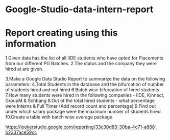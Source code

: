 # Google-Studio-data-intern-report

# Report creating using this information

1.Given data has the list of all IIDE students who have opted for Placements from our different PG Batches.
2.The status and the company they were hired at are given.

3.Make a Google Data Studio Report to summarize the data on the following parameters:
4.Total Students in the database and the bifurcation of number of students hired and not hired
6.Batch wise bifurcation of hired students
7.How many students were hired in the following companies - IIDE, Kinnect, GroupM & Schbang
8.Out of the total hired students - what percentage were Interns & Full Timer (Add record count and percentage)
9.Find out under which salary package were the maximum number of students hired
10.Create a table with batch wise average package


https://lookerstudio.google.com/reporting/33c30d83-30ba-4c71-a888-b2337ace59cc
